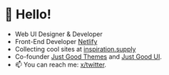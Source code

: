 # :wave: Hello! 

- Web UI Designer & Developer
- Front-End Developer [Netlify](https://www.netlify.com)
- Collecting cool sites at [inspiration.supply](https://inspiration.supply)
- Co-founder [Just Good Themes](https://justgoodthemes.com/) and [Just Good UI](https://github.com/JustGoodUI).
- 📫 You can reach me: [x/twitter](https://twitter.com/TomasBankauskas).
